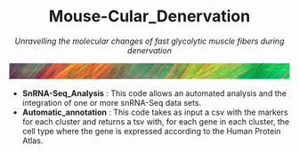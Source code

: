 <h1 align="center">Mouse-Cular_Denervation</h1>
<p align="center"><em>Unravelling the molecular changes of fast glycolytic muscle fibers during denervation</em></p>
<div align="center">
  <img src="assets/Muscle_Fiber.png">
</div>

* **SnRNA-Seq_Analysis** : This code allows an automated analysis and the integration of one or more snRNA-Seq data sets.
* **Automatic_annotation** : This code takes as input a csv with the markers for each cluster and returns a tsv with, for each gene in each cluster, the cell type where the gene is expressed according to the Human Protein Atlas.
